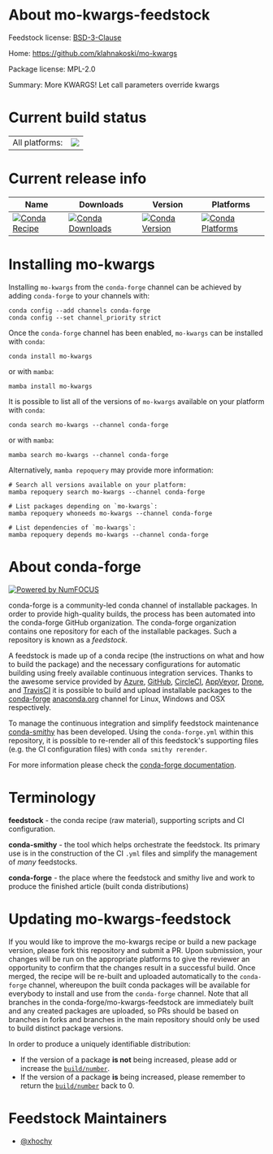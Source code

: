 About mo-kwargs-feedstock
=========================

Feedstock license: [BSD-3-Clause](https://github.com/conda-forge/mo-kwargs-feedstock/blob/main/LICENSE.txt)

Home: https://github.com/klahnakoski/mo-kwargs

Package license: MPL-2.0

Summary: More KWARGS! Let call parameters override kwargs

Current build status
====================


<table><tr><td>All platforms:</td>
    <td>
      <a href="https://dev.azure.com/conda-forge/feedstock-builds/_build/latest?definitionId=11065&branchName=main">
        <img src="https://dev.azure.com/conda-forge/feedstock-builds/_apis/build/status/mo-kwargs-feedstock?branchName=main">
      </a>
    </td>
  </tr>
</table>

Current release info
====================

| Name | Downloads | Version | Platforms |
| --- | --- | --- | --- |
| [![Conda Recipe](https://img.shields.io/badge/recipe-mo--kwargs-green.svg)](https://anaconda.org/conda-forge/mo-kwargs) | [![Conda Downloads](https://img.shields.io/conda/dn/conda-forge/mo-kwargs.svg)](https://anaconda.org/conda-forge/mo-kwargs) | [![Conda Version](https://img.shields.io/conda/vn/conda-forge/mo-kwargs.svg)](https://anaconda.org/conda-forge/mo-kwargs) | [![Conda Platforms](https://img.shields.io/conda/pn/conda-forge/mo-kwargs.svg)](https://anaconda.org/conda-forge/mo-kwargs) |

Installing mo-kwargs
====================

Installing `mo-kwargs` from the `conda-forge` channel can be achieved by adding `conda-forge` to your channels with:

```
conda config --add channels conda-forge
conda config --set channel_priority strict
```

Once the `conda-forge` channel has been enabled, `mo-kwargs` can be installed with `conda`:

```
conda install mo-kwargs
```

or with `mamba`:

```
mamba install mo-kwargs
```

It is possible to list all of the versions of `mo-kwargs` available on your platform with `conda`:

```
conda search mo-kwargs --channel conda-forge
```

or with `mamba`:

```
mamba search mo-kwargs --channel conda-forge
```

Alternatively, `mamba repoquery` may provide more information:

```
# Search all versions available on your platform:
mamba repoquery search mo-kwargs --channel conda-forge

# List packages depending on `mo-kwargs`:
mamba repoquery whoneeds mo-kwargs --channel conda-forge

# List dependencies of `mo-kwargs`:
mamba repoquery depends mo-kwargs --channel conda-forge
```


About conda-forge
=================

[![Powered by
NumFOCUS](https://img.shields.io/badge/powered%20by-NumFOCUS-orange.svg?style=flat&colorA=E1523D&colorB=007D8A)](https://numfocus.org)

conda-forge is a community-led conda channel of installable packages.
In order to provide high-quality builds, the process has been automated into the
conda-forge GitHub organization. The conda-forge organization contains one repository
for each of the installable packages. Such a repository is known as a *feedstock*.

A feedstock is made up of a conda recipe (the instructions on what and how to build
the package) and the necessary configurations for automatic building using freely
available continuous integration services. Thanks to the awesome service provided by
[Azure](https://azure.microsoft.com/en-us/services/devops/), [GitHub](https://github.com/),
[CircleCI](https://circleci.com/), [AppVeyor](https://www.appveyor.com/),
[Drone](https://cloud.drone.io/welcome), and [TravisCI](https://travis-ci.com/)
it is possible to build and upload installable packages to the
[conda-forge](https://anaconda.org/conda-forge) [anaconda.org](https://anaconda.org/)
channel for Linux, Windows and OSX respectively.

To manage the continuous integration and simplify feedstock maintenance
[conda-smithy](https://github.com/conda-forge/conda-smithy) has been developed.
Using the ``conda-forge.yml`` within this repository, it is possible to re-render all of
this feedstock's supporting files (e.g. the CI configuration files) with ``conda smithy rerender``.

For more information please check the [conda-forge documentation](https://conda-forge.org/docs/).

Terminology
===========

**feedstock** - the conda recipe (raw material), supporting scripts and CI configuration.

**conda-smithy** - the tool which helps orchestrate the feedstock.
                   Its primary use is in the construction of the CI ``.yml`` files
                   and simplify the management of *many* feedstocks.

**conda-forge** - the place where the feedstock and smithy live and work to
                  produce the finished article (built conda distributions)


Updating mo-kwargs-feedstock
============================

If you would like to improve the mo-kwargs recipe or build a new
package version, please fork this repository and submit a PR. Upon submission,
your changes will be run on the appropriate platforms to give the reviewer an
opportunity to confirm that the changes result in a successful build. Once
merged, the recipe will be re-built and uploaded automatically to the
`conda-forge` channel, whereupon the built conda packages will be available for
everybody to install and use from the `conda-forge` channel.
Note that all branches in the conda-forge/mo-kwargs-feedstock are
immediately built and any created packages are uploaded, so PRs should be based
on branches in forks and branches in the main repository should only be used to
build distinct package versions.

In order to produce a uniquely identifiable distribution:
 * If the version of a package **is not** being increased, please add or increase
   the [``build/number``](https://docs.conda.io/projects/conda-build/en/latest/resources/define-metadata.html#build-number-and-string).
 * If the version of a package **is** being increased, please remember to return
   the [``build/number``](https://docs.conda.io/projects/conda-build/en/latest/resources/define-metadata.html#build-number-and-string)
   back to 0.

Feedstock Maintainers
=====================

* [@xhochy](https://github.com/xhochy/)

